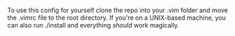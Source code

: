 To use this config for yourself clone the repo into your .vim folder and move the .vimrc file to the root directory. If you're on a UNIX-based machine, you can also run ./install and everything *should* work magically.

